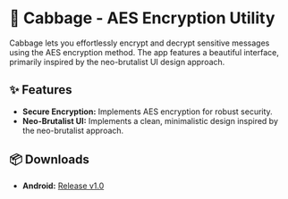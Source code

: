 # 🥦 Cabbage - AES Encryption Utility
Cabbage lets you effortlessly encrypt and decrypt sensitive messages using the AES encryption method. The app features a beautiful interface, primarily inspired by the neo-brutalist UI design approach.

## ✨ Features
- **Secure Encryption:** Implements AES encryption for robust security.
- **Neo-Brutalist UI:** Implements a clean, minimalistic design inspired by the neo-brutalist approach.

## 📦 Downloads
- **Android:** [Release v1.0](https://github.com/diezo/flutter10/releases/download/cabbage-v1.0/cabbage.apk)
